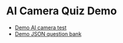 # AI Camera Quiz Demo

- [Demo AI camera test](testing)
- [Demo JSON question bank](testing/questions_v1.json)
